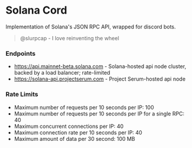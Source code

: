 # Solana Cord

Implementation of Solana's JSON RPC API, wrapped for discord bots.

> @slurpcap - I love reinventing the wheel

### Endpoints
- https://api.mainnet-beta.solana.com - Solana-hosted api node cluster, backed by a load balancer; rate-limited
- https://solana-api.projectserum.com - Project Serum-hosted api node

### Rate Limits
- Maximum number of requests per 10 seconds per IP: 100
- Maximum number of requests per 10 seconds per IP for a   single RPC: 40
- Maximum concurrent connections per IP: 40
- Maximum connection rate per 10 seconds per IP: 40
- Maximum amount of data per 30 second: 100 MB
